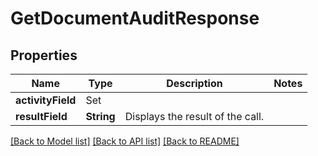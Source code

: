 # GetDocumentAuditResponse

## Properties
Name | Type | Description | Notes
------------ | ------------- | ------------- | -------------
**activityField** | Set<GetDocumentAuditResponseActivityField> |  | 
**resultField** | **String** | Displays the result of the call. | 

[[Back to Model list]](../README.md#documentation-for-models) [[Back to API list]](../README.md#documentation-for-api-endpoints) [[Back to README]](../README.md)


